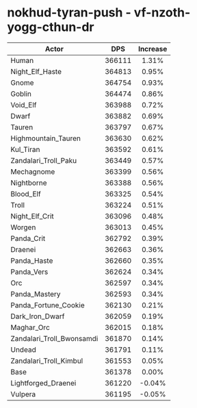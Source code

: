 # nokhud-tyran-push - vf-nzoth-yogg-cthun-dr
| Actor | DPS | Increase |
|---|:---:|:---:|
|Human|366111|1.31%|
|Night_Elf_Haste|364813|0.95%|
|Gnome|364754|0.93%|
|Goblin|364474|0.86%|
|Void_Elf|363988|0.72%|
|Dwarf|363882|0.69%|
|Tauren|363797|0.67%|
|Highmountain_Tauren|363630|0.62%|
|Kul_Tiran|363592|0.61%|
|Zandalari_Troll_Paku|363449|0.57%|
|Mechagnome|363399|0.56%|
|Nightborne|363388|0.56%|
|Blood_Elf|363325|0.54%|
|Troll|363224|0.51%|
|Night_Elf_Crit|363096|0.48%|
|Worgen|363013|0.45%|
|Panda_Crit|362792|0.39%|
|Draenei|362663|0.36%|
|Panda_Haste|362660|0.35%|
|Panda_Vers|362624|0.34%|
|Orc|362597|0.34%|
|Panda_Mastery|362593|0.34%|
|Panda_Fortune_Cookie|362130|0.21%|
|Dark_Iron_Dwarf|362059|0.19%|
|Maghar_Orc|362015|0.18%|
|Zandalari_Troll_Bwonsamdi|361870|0.14%|
|Undead|361791|0.11%|
|Zandalari_Troll_Kimbul|361553|0.05%|
|Base|361378|0.00%|
|Lightforged_Draenei|361220|-0.04%|
|Vulpera|361195|-0.05%|
